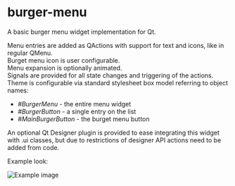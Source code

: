 # burger-menu
A basic burger menu widget implementation for Qt.

Menu entries are added as QActions with support for text and icons, like in regular QMenu.  
Burget menu icon is user configurable.  
Menu expansion is optionally animated.  
Signals are provided for all state changes and triggering of the actions.  
Theme is configurable via standard stylesheet box model referring to object names:  
- *#BurgerMenu* - the entire menu widget
- *#BurgerButton* - a single entry on the list
- *#MainBurgerButton* - the burget menu button

An optional Qt Designer plugin is provided to ease integrating this widget with .ui classes, but due to restrictions of designer API actions need to be added from code.

Example look:

![Example image](example/images/preview.jpg)
